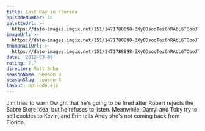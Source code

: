 ```yaml
---
title: Last Day in Florida
episodeNumber: 18
paletteUrl: >-
  https://dato-images.imgix.net/151/1471788898-3Xy0DsooTez6hRAbL6TOooJTRtX.jpg?auto=enhance&ch=DPR%2CWidth&palette=json
imageUrl: >-
  https://dato-images.imgix.net/151/1471788898-3Xy0DsooTez6hRAbL6TOooJTRtX.jpg?auto=compress%2Cformat&ch=DPR%2CWidth&w=500
thumbnailUrl: >-
  https://dato-images.imgix.net/151/1471788898-3Xy0DsooTez6hRAbL6TOooJTRtX.jpg?auto=enhance&ch=DPR%2CWidth&fit=crop&fm=jpg&h=280&w=500
date: '2012-03-08'
rating: 7.7
director: Matt Sohn
seasonName: Season 8
seasonSlug: season-8
layout: episode.ejs
---
```


Jim tries to warn Dwight that he's going to be fired after Robert rejects the Sabre Store idea, but he refuses to listen. Meanwhile, Darryl and Toby try to sell cookies to Kevin, and Erin tells Andy she's not coming back from Florida.